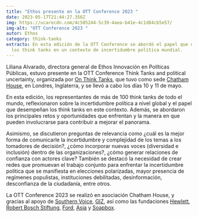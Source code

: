 ```yaml
---
title: "Ethos presente en la OTT Conference 2023 "
date: 2023-05-17T21:44:27.356Z
img: https://ucarecdn.com/4c505244-5c39-4aea-b41e-4c1d84cb5e57/
img-alt: "OTT Conference 2023 "
autor: Ethos
category: think-tanks
extracto: En esta edición de la OTT Conference se abordó el papel que desempeñan
  los think tanks en un contexto de incertidumbre política mundial.
---
```

Liliana Alvarado, directora general de Ethos Innovación en Políticas Públicas, estuvo presente en la OTT Conference Think Tanks and political uncertainty, organizada por [On Think Tanks](https://onthinktanks.org/), que tuvo como sede [Chatham House](https://www.chathamhouse.org/), en Londres, Inglaterra, y se llevó a cabo los días 10 y 11 de mayo.

En esta edición, los representantes de más de 100 think tanks de todo el mundo, reflexionaron sobre la incertidumbre política a nivel global y el papel que desempeñan los think tanks en este contexto. Además, se abordaron los principales retos y oportunidades que enfrentan y la manera en que pueden involucrarse para contribuir a mejorar el panorama.

Asimismo, se discutieron preguntas de relevancia como ¿cuál es la mejor forma de comunicarle la incertidumbre y complejidad de los temas a los tomadores de decisión?, ¿cómo incorporar nuevas voces (diversidad e inclusión) dentro de las organizaciones?, ¿cómo generar relaciones de confianza con actores clave? También se destacó la necesidad de crear redes que promuevan el trabajo conjunto para enfrentar la incertidumbre política que se manifiesta en elecciones polarizadas, mayor presencia de regímenes populistas, instituciones debilitadas, desinformación, desconfianza de la ciudadanía, entre otros.

La OTT Conference 2023 se realizó en asociación Chatham House, y gracias al apoyo de [Southern Voice](https://southernvoice.org/), [GIZ](https://www.giz.de/en/html/index.html), así como las fundaciones [Hewlett](https://hewlett.org/), [Robert Bosch Stiftung](https://www.bosch-stiftung.de/en), [Ford](https://www.fordfoundation.org/), [Asia](https://asiafoundation.org/) y [Soapbox](https://www.soapboxfoundation.org/).